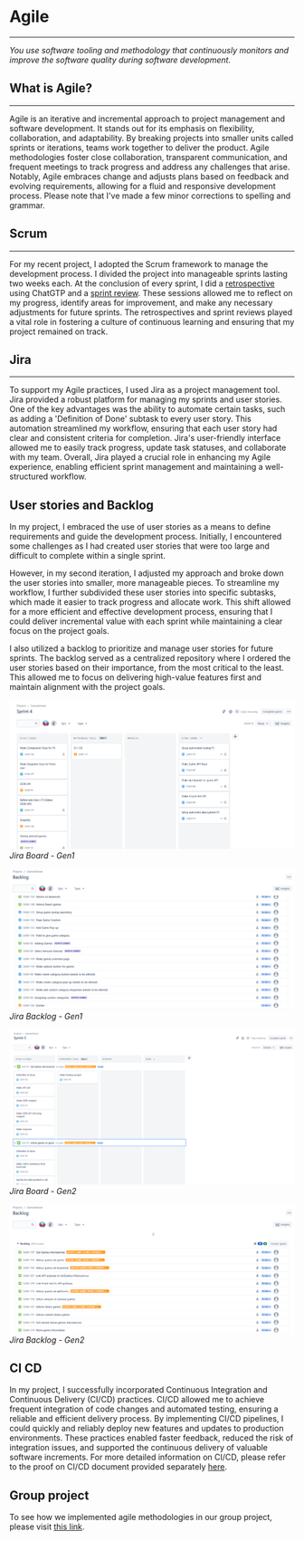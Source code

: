 
# Agile
***
*You use software tooling and methodology that continuously monitors and improve the software quality during software development.*

## What is Agile?
***

Agile is an iterative and incremental approach to project management and software development. It stands out for its emphasis on flexibility, collaboration, and adaptability. 
By breaking projects into smaller units called sprints or iterations, teams work together to deliver the product.
Agile methodologies foster close collaboration, transparent communication, and frequent meetings to track progress and address any challenges that arise. Notably, 
Agile embraces change and adjusts plans based on feedback and evolving requirements, allowing for a fluid and responsive development process. 
Please note that I've made a few minor corrections to spelling and grammar.

## Scrum
***

For my recent project, I adopted the Scrum framework to manage the development process.
I divided the project into manageable sprints lasting two weeks each. At the conclusion of every sprint, I did a [retrospective](https://github.com/BramVerkuijlen/Portfolio-S3/tree/main/Sprint%20Review) using ChatGTP and a [sprint review](https://github.com/BramVerkuijlen/Portfolio-S3/blob/main/Sprint%20Review/Sprint%20Reviews.md).
These sessions allowed me to reflect on my progress, identify areas for improvement, and make any necessary adjustments for future sprints.
The retrospectives and sprint reviews played a vital role in fostering a culture of continuous learning and ensuring that my project remained on track.

## Jira
***

To support my Agile practices, I used Jira as a project management tool. Jira provided a robust platform for managing my sprints and user stories. One of the key advantages was the ability to automate certain tasks, such as adding a 'Definition of Done' subtask to every user story. This automation streamlined my workflow, ensuring that each user story had clear and consistent criteria for completion. Jira's user-friendly interface allowed me to easily track progress, update task statuses, and collaborate with my team. Overall, Jira played a crucial role in enhancing my Agile experience, enabling efficient sprint management and maintaining a well-structured workflow.

## User stories and Backlog

In my project, I embraced the use of user stories as a means to define requirements and guide the development process. Initially, I encountered some challenges as I had created user stories that were too large and difficult to complete within a single sprint.

However, in my second iteration, I adjusted my approach and broke down the user stories into smaller, more manageable pieces. To streamline my workflow, I further subdivided these user stories into specific subtasks, which made it easier to track progress and allocate work. This shift allowed for a more efficient and effective development process, ensuring that I could deliver incremental value with each sprint while maintaining a clear focus on the project goals.

I also utilized a backlog to prioritize and manage user stories for future sprints. The backlog served as a centralized repository where I ordered the user stories based on their importance, from the most critical to the least. This allowed me to focus on delivering high-value features first and maintain alignment with the project goals.

![Jira Board - Gen1](https://github.com/BramVerkuijlen/Portfolio-S3/blob/main/ProofLearningOutcomes/Images/Jira%20Gen1%20Board.png)
*Jira Board - Gen1*

![Jira Backlog - Gen1](https://github.com/BramVerkuijlen/Portfolio-S3/blob/main/ProofLearningOutcomes/Images/Jira%20Gen1%20Backlog.png)
*Jira Backlog - Gen1*

![Jira Board - Gen2](https://github.com/BramVerkuijlen/Portfolio-S3/blob/main/ProofLearningOutcomes/Images/Jira%20Gen2%20Board.png)
*Jira Board - Gen2*

![Jira Backlog - Gen2](https://github.com/BramVerkuijlen/Portfolio-S3/blob/main/ProofLearningOutcomes/Images/Jira%20Gen2%20Backlog.png)
*Jira Backlog - Gen2*

## CI CD

In my project, I successfully incorporated Continuous Integration and Continuous Delivery (CI/CD) practices. CI/CD allowed me to achieve frequent integration of code changes and automated testing, ensuring a reliable and efficient delivery process. By implementing CI/CD pipelines, I could quickly and reliably deploy new features and updates to production environments. These practices enabled faster feedback, reduced the risk of integration issues, and supported the continuous delivery of valuable software increments. For more detailed information on CI/CD, please refer to the proof on CI/CD document provided separately [here](https://github.com/BramVerkuijlen/Portfolio-S3/blob/main/ProofLearningOutcomes/CI-CD.md).

## Group project

To see how we implemented agile methodologies in our group project, please visit [this link](https://github.com/Null-Not-Found/DashBuddy-Documentation/blob/main/Learning%20Outcomes/Agile%20Method.md).




